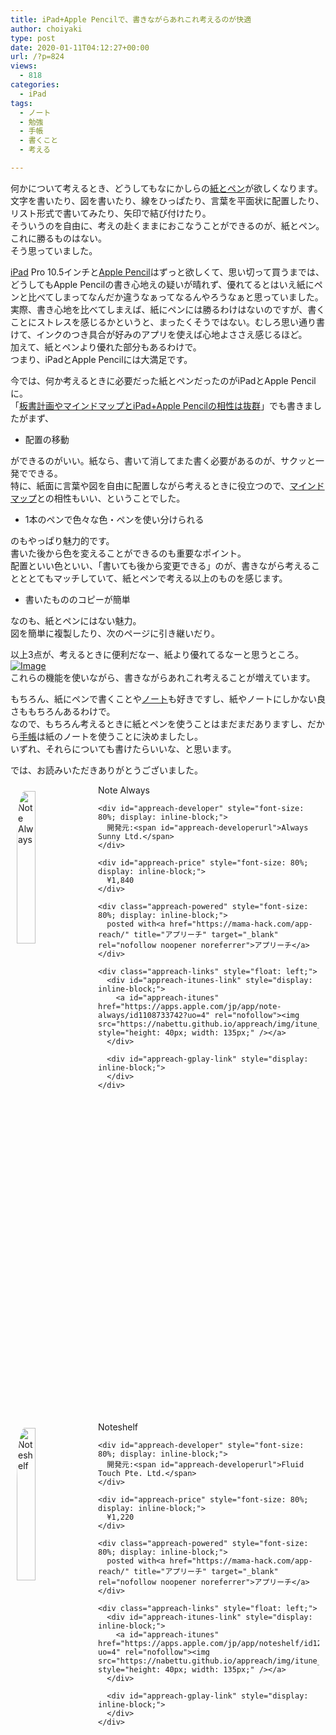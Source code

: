 ```yaml
---
title: iPad+Apple Pencilで、書きながらあれこれ考えるのが快適
author: choiyaki
type: post
date: 2020-01-11T04:12:27+00:00
url: /?p=824
views:
  - 818
categories:
  - iPad
tags:
  - ノート
  - 勉強
  - 手帳
  - 書くこと
  - 考える

---
```

何かについて考えるとき、どうしてもなにかしらの[紙とペン][1]が欲しくなります。  
文字を書いたり、図を書いたり、線をひっぱたり、言葉を平面状に配置したり、リスト形式で書いてみたり、矢印で結び付けたり。  
そういうのを自由に、考えの赴くままにおこなうことができるのが、紙とペン。これに勝るものはない。  
そう思っていました。

[iPad][2] Pro 10.5インチと[Apple Pencil][3]はずっと欲しくて、思い切って買うまでは、どうしてもApple Pencilの書き心地えの疑いが晴れず、優れてるとはいえ紙にペンと比べてしまってなんだか違うなぁってなるんやろうなぁと思っていました。  
実際、書き心地を比べてしまえば、紙にペンには勝るわけはないのですが、書くことにストレスを感じるかというと、まったくそうではない。むしろ思い通り書けて、インクのつき具合が好みのアプリを使えば心地よささえ感じるほど。  
加えて、紙とペンより優れた部分もあるわけで。  
つまり、iPadとApple Pencilには大満足です。

今では、何か考えるときに必要だった紙とペンだったのがiPadとApple Pencilに。  
「[板書計画やマインドマップとiPad+Apple Pencilの相性は抜群][4]」でも書きましたがまず、

  * 配置の移動

ができるのがいい。紙なら、書いて消してまた書く必要があるのが、サクッと一発でできる。  
特に、紙面に言葉や図を自由に配置しながら考えるときに役立つので、[マインドマップ][5]との相性もいい、ということでした。

  * 1本のペンで色々な色・ペンを使い分けられる

のもやっぱり魅力的です。  
書いた後から色を変えることができるのも重要なポイント。  
配置といい色といい、「書いても後から変更できる」のが、書きながら考えることととてもマッチしていて、紙とペンで考える以上のものを感じます。

  * 書いたもののコピーが簡単

なのも、紙とペンにはない魅力。  
図を簡単に複製したり、次のページに引き継いだり。

以上3点が、考えるときに便利だなー、紙より優れてるなーと思うところ。  
[![Image][6]][7]  
これらの機能を使いながら、書きながらあれこれ考えることが増えています。

もちろん、紙にペンで書くことや[ノート][8]も好きですし、紙やノートにしかない良さももちろんあるわけで。  
なので、もちろん考えるときに紙とペンを使うことはまだまだありますし、だから[手帳][9]は紙のノートを使うことに決めましたし。  
いずれ、それらについても書けたらいいな、と思います。

では、お読みいただきありがとうございました。

<div id="appreach-box" style="text-align: left;">
  <img src="https://i0.wp.com/is4-ssl.mzstatic.com/image/thumb/Purple113/v4/36/dd/75/36dd756f-1e59-8b66-8d6d-b270407eb8d0/source/512x512bb.jpg?w=660&#038;ssl=1" alt="Note Always" id="appreach-image" style="float: left; margin: 10px; width: 25%; max-width: 120px; border-top-left-radius: 10%; border-top-right-radius: 10%; border-bottom-right-radius: 10%; border-bottom-left-radius: 10%;" data-recalc-dims="1" /></p> 
  
  <div class="appreach-info" style="margin: 10px;">
    <div id="appreach-appname">
      Note Always
    </div>
    
    <div id="appreach-developer" style="font-size: 80%; display: inline-block;">
      開発元:<span id="appreach-developerurl">Always Sunny Ltd.</span>
    </div>
    
    <div id="appreach-price" style="font-size: 80%; display: inline-block;">
      ¥1,840
    </div>
    
    <div class="appreach-powered" style="font-size: 80%; display: inline-block;">
      posted with<a href="https://mama-hack.com/app-reach/" title="アプリーチ" target="_blank" rel="nofollow noopener noreferrer">アプリーチ</a>
    </div>
    
    <div class="appreach-links" style="float: left;">
      <div id="appreach-itunes-link" style="display: inline-block;">
        <a id="appreach-itunes" href="https://apps.apple.com/jp/app/note-always/id1108733742?uo=4" rel="nofollow"><img src="https://nabettu.github.io/appreach/img/itune_ja.svg" style="height: 40px; width: 135px;" /></a>
      </div>
      
      <div id="appreach-gplay-link" style="display: inline-block;">
      </div>
    </div>
  </div>
  
  <div class="appreach-footer" style="margin-bottom: 10px; clear: left;">
  </div>
</div>

<div id="appreach-box" style="text-align: left;">
  <img id="appreach-image" src="https://i0.wp.com/is4-ssl.mzstatic.com/image/thumb/Purple113/v4/1a/9f/c8/1a9fc8a6-7a8c-c4d1-762f-de14d62e9e0a/source/512x512bb.jpg?w=660&#038;ssl=1" alt="Noteshelf" style="float: left; margin: 10px; width: 25%; max-width: 120px; border-top-left-radius: 10%; border-top-right-radius: 10%; border-bottom-right-radius: 10%; border-bottom-left-radius: 10%;" data-recalc-dims="1" /></p> 
  
  <div class="appreach-info" style="margin: 10px;">
    <div id="appreach-appname">
      Noteshelf
    </div>
    
    <div id="appreach-developer" style="font-size: 80%; display: inline-block;">
      開発元:<span id="appreach-developerurl">Fluid Touch Pte. Ltd.</span>
    </div>
    
    <div id="appreach-price" style="font-size: 80%; display: inline-block;">
      ¥1,220
    </div>
    
    <div class="appreach-powered" style="font-size: 80%; display: inline-block;">
      posted with<a href="https://mama-hack.com/app-reach/" title="アプリーチ" target="_blank" rel="nofollow noopener noreferrer">アプリーチ</a>
    </div>
    
    <div class="appreach-links" style="float: left;">
      <div id="appreach-itunes-link" style="display: inline-block;">
        <a id="appreach-itunes" href="https://apps.apple.com/jp/app/noteshelf/id1271086060?uo=4" rel="nofollow"><img src="https://nabettu.github.io/appreach/img/itune_ja.svg" style="height: 40px; width: 135px;" /></a>
      </div>
      
      <div id="appreach-gplay-link" style="display: inline-block;">
      </div>
    </div>
  </div>
  
  <div class="appreach-footer" style="margin-bottom: 10px; clear: left;">
  </div>
</div>

 [1]: https://scrapbox.io/choiyaki-hondana/%E7%B4%99%E3%81%A8%E3%83%9A%E3%83%B3
 [2]: https://scrapbox.io/choiyaki-hondana/iPad
 [3]: https://scrapbox.io/choiyaki-hondana/Apple_Pencil
 [4]: https://choiyaki.com/?p=820
 [5]: https://scrapbox.io/choiyaki-hondana/%E3%83%9E%E3%82%A4%E3%83%B3%E3%83%89%E3%83%9E%E3%83%83%E3%83%97
 [6]: https://gyazo.com/f8ed9bdc74bb4e0a9f5093f113d00e59/thumb/1000
 [7]: https://gyazo.com/f8ed9bdc74bb4e0a9f5093f113d00e59
 [8]: https://scrapbox.io/choiyaki-hondana/%E3%83%8E%E3%83%BC%E3%83%88
 [9]: https://scrapbox.io/choiyaki-hondana/%E6%89%8B%E5%B8%B3